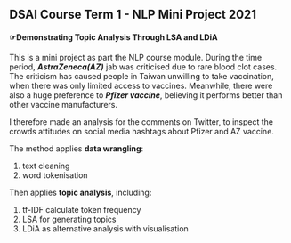 <h2>DSAI Course Term 1 - NLP Mini Project 2021</h2>
<h4>☞Demonstrating Topic Analysis Through LSA and LDiA</h4>

This is a mini project as part the NLP course module. During the time period, <b><i>AstraZeneca(AZ)</b></i> jab was criticised due to rare blood clot cases. The criticism has caused people in Taiwan unwilling to take vaccination, when there was only limited access to vaccines. Meanwhile, there were also a huge preference to <b><i>Pfizer vaccine</b></i>, believing it performs better than other vaccine manufacturers. 

I therefore made an analysis for the comments on Twitter, to inspect the crowds attitudes on social media hashtags about Pfizer and AZ vaccine. 

The method applies <b>data wrangling</b>:
<ol>
<li>text cleaning</li>
<li>word tokenisation</li>
</ol>

Then applies <b>topic analysis</b>, including:
<ol>
<li>tf-IDF calculate token frequency</ul></li>
<li>LSA for generating topics</li>
<li>LDiA as alternative analysis with visualisation</li>
</ol>

